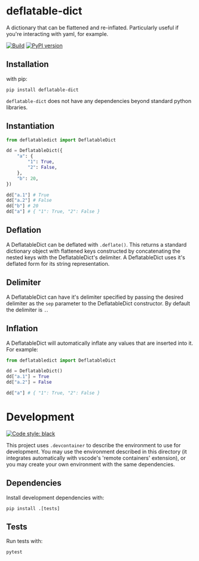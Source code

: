 # deflatable-dict

A dictionary that can be flattened and re-inflated. Particularly useful if you're interacting with yaml, for example.

[![Build](https://github.com/JJ11teen/deflatable-dict/actions/workflows/build.yaml/badge.svg)](https://github.com/JJ11teen/deflatable-dict/actions/workflows/build.yaml)
[![PyPI version](https://badge.fury.io/py/deflatable-dict.svg)](https://pypi.org/project/deflatable-dict/)

## Installation

with pip:
```
pip install deflatable-dict
```
`deflatable-dict` does not have any dependencies beyond standard python libraries.

## Instantiation

```python
from deflatabledict import DeflatableDict

dd = DeflatableDict({
    "a": {
        "1": True,
        "2": False,
    },
    "b": 20,
})

dd["a.1"] # True
dd["a.2"] # False
dd["b"] # 20
dd["a"] # { "1": True, "2": False }
```

## Deflation
A DeflatableDict can be deflated with `.deflate()`. This returns a standard dictionary object with flattened keys constructed by concatenating the nested keys with the DeflatableDict's delimiter. A DeflatableDict uses it's deflated form for its string representation.

## Delimiter
A DeflatableDict can have it's delimiter specified by passing the desired delimiter as the `sep` parameter to the DeflatableDict constructor. By default the delimiter is `.`.

## Inflation
A DeflatableDict will automatically inflate any values that are inserted into it. For example:
```python
from deflatabledict import DeflatableDict

dd = DeflatableDict()
dd["a.1"] = True
dd["a.2"] = False

dd["a"] # { "1": True, "2": False }
```

# Development

[![Code style: black](https://img.shields.io/badge/code%20style-black-000000.svg)](https://github.com/psf/black)

This project uses `.devcontainer` to describe the environment to use for development. You may use the environment described in this directory (it integrates automatically with vscode's 'remote containers' extension), or you may create your own environment with the same dependencies.

## Dependencies
Install development dependencies with:

`pip install .[tests]`

## Tests
Run tests with:
```bash
pytest
```